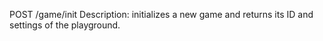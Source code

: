 POST /game/init
Description: initializes a new game and returns its ID and settings of the playground.
